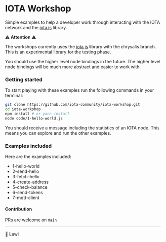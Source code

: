 # IOTA Workshop

Simple examples to help a developer work through interacting with the IOTA network and the [iota.js](https://github.com/iota/iota.js) library. 

⚠️ **Attention** ⚠️

The workshops currently uses the [iota.js](https://github.com/iotaledger/iota.js/tree/chrysalis) library with the chrysalis branch. This is an experimental library for the testing phase.

You should use the higher level node bindings in the future. The higher level node bindings will be much more abstract and easier to work with.

### Getting started

To start playing with these examples run the following commands in your terminal:

```bash
git clone https://github.com/iota-community/iota-workshop.git
cd iota-workshop
npm install # or yarn install
node code/1-hello-world.js
```

You should receive a message including the statistics of an IOTA node. This means you can explore and run the other examples.



### Examples included

Here are the examples included:

- 1-hello-world
- 2-send-hello
- 3-fetch-hello
- 4-create-address
- 5-check-balance
- 6-send-tokens
- 7-mqtt-client



#### Contribution

PRs are welcome on `main`



----

:beers: Lewi